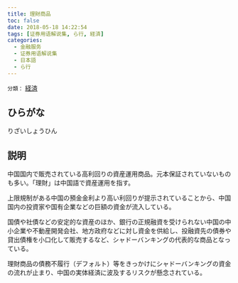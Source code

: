 ```yaml
---
title: 理財商品
toc: false
date: 2018-05-18 14:22:54
tags: [证券用语解说集, ら行, 経済]
categories:
  - 金融服务
  - 证券用语解说集
  - 日本語
  - ら行
---
```


`分類：` [経済](/tags/経済/)

## ひらがな

りざいしょうひん

## 説明

中国国内で販売されている高利回りの資産運用商品。元本保証されていないものも多い。「理財」は中国語で資産運用を指す。

上限規制がある中国の預金金利より高い利回りが提示されていることから、中国国内の投資家や国有企業などの巨額の資金が流入している。

国債や社債などの安定的な資産のほか、銀行の正規融資を受けられない中国の中小企業や不動産開発会社、地方政府などに対し資金を供給し、投融資先の債券や貸出債権を小口化して販売するなど、シャドーバンキングの代表的な商品となっている。

理財商品の債務不履行（デフォルト）等をきっかけにシャドーバンキングの資金の流れが止まり、中国の実体経済に波及するリスクが懸念されている。
